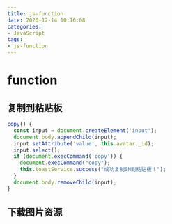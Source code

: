 ```yaml
---
title: js-function
date: 2020-12-14 10:16:08
categories:
- JavaScript
tags:
- js-function
---
```


# function
## 复制到粘贴板
``` js
copy() {
  const input = document.createElement('input');
  document.body.appendChild(input);
  input.setAttribute('value', this.avatar._id);
  input.select();
  if (document.execCommand('copy')) {
    document.execCommand("copy");
    this.toastService.success("成功复制SN到粘贴板！");
  }
  document.body.removeChild(input);
}
```

## 下载图片资源
``` js

```



